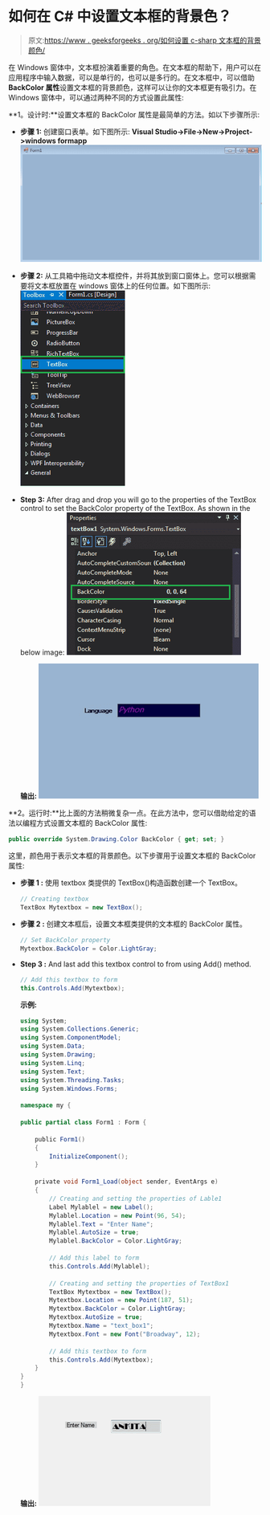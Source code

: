 # 如何在 C# 中设置文本框的背景色？

> 原文:[https://www . geeksforgeeks . org/如何设置 c-sharp 文本框的背景颜色/](https://www.geeksforgeeks.org/how-to-set-the-background-color-of-the-textbox-in-c-sharp/)

在 Windows 窗体中，文本框扮演着重要的角色。在文本框的帮助下，用户可以在应用程序中输入数据，可以是单行的，也可以是多行的。在文本框中，可以借助 **BackColor 属性**设置文本框的背景颜色，这样可以让你的文本框更有吸引力。在 Windows 窗体中，可以通过两种不同的方式设置此属性:

**1。设计时:**设置文本框的 BackColor 属性是最简单的方法。如以下步骤所示:

*   **步骤 1:** 创建窗口表单。如下图所示:
    **Visual Studio->File->New->Project->windows formapp**
    ![](img/9889dfd1d09174ca813cf58170ab9cc8.png)
*   **步骤 2:** 从工具箱中拖动文本框控件，并将其放到窗口窗体上。您可以根据需要将文本框放置在 windows 窗体上的任何位置。如下图所示:
    ![](img/714c73b45be782156c81b042f7a2d520.png)
*   **Step 3:** After drag and drop you will go to the properties of the TextBox control to set the BackColor property of the TextBox. As shown in the below image:
    ![](img/53c6f64cec418e899699a5032eef0be0.png)

    **输出:**
    ![](img/efb7c5bfc213cdd88ccd32c031ee0ba6.png)

**2。运行时:**比上面的方法稍微复杂一点。在此方法中，您可以借助给定的语法以编程方式设置文本框的 BackColor 属性:

```cs
public override System.Drawing.Color BackColor { get; set; }
```

这里，颜色用于表示文本框的背景颜色。以下步骤用于设置文本框的 BackColor 属性:

*   **步骤 1 :** 使用 textbox 类提供的 TextBox()构造函数创建一个 TextBox。

    ```cs
    // Creating textbox
    TextBox Mytextbox = new TextBox();

    ```

*   **步骤 2 :** 创建文本框后，设置文本框类提供的文本框的 BackColor 属性。

    ```cs
    // Set BackColor property
    Mytextbox.BackColor = Color.LightGray;

    ```

*   **Step 3 :** And last add this textbox control to from using Add() method.

    ```cs
    // Add this textbox to form
    this.Controls.Add(Mytextbox);

    ```

    **示例:**

    ```cs
    using System;
    using System.Collections.Generic;
    using System.ComponentModel;
    using System.Data;
    using System.Drawing;
    using System.Linq;
    using System.Text;
    using System.Threading.Tasks;
    using System.Windows.Forms;

    namespace my {

    public partial class Form1 : Form {

        public Form1()
        {
            InitializeComponent();
        }

        private void Form1_Load(object sender, EventArgs e)
        {
            // Creating and setting the properties of Lable1
            Label Mylablel = new Label();
            Mylablel.Location = new Point(96, 54);
            Mylablel.Text = "Enter Name";
            Mylablel.AutoSize = true;
            Mylablel.BackColor = Color.LightGray;

            // Add this label to form
            this.Controls.Add(Mylablel);

            // Creating and setting the properties of TextBox1
            TextBox Mytextbox = new TextBox();
            Mytextbox.Location = new Point(187, 51);
            Mytextbox.BackColor = Color.LightGray;
            Mytextbox.AutoSize = true;
            Mytextbox.Name = "text_box1";
            Mytextbox.Font = new Font("Broadway", 12);

            // Add this textbox to form
            this.Controls.Add(Mytextbox);
        }
    }
    }
    ```

    **输出:**
    ![](img/2b2225593c1490c9fb4c349ba9c67426.png)